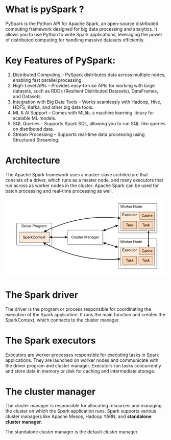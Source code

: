 # What is pySpark ?

PySpark is the Python API for Apache Spark, an open-source distributed computing framework designed for big data processing and analytics. It allows you to use Python to write Spark applications, leveraging the power of distributed computing for handling massive datasets efficiently.

# Key Features of PySpark:

1. Distributed Computing – PySpark distributes data across multiple nodes, enabling fast parallel processing.
2. High-Level APIs – Provides easy-to-use APIs for working with large datasets, such as RDDs (Resilient Distributed Datasets), DataFrames, and Datasets.
3. Integration with Big Data Tools – Works seamlessly with Hadoop, Hive, HDFS, Kafka, and other big data tools.
4. ML & AI Support – Comes with MLlib, a machine learning library for scalable ML models.
5. SQL Queries – Supports Spark SQL, allowing you to run SQL-like queries on distributed data.
6. Stream Processing – Supports real-time data processing using Structured Streaming.

# Architecture

The Apache Spark framework uses a master-slave architecture that consists of a driver, which runs as a master node, and many executors that run across as worker nodes in the cluster. Apache Spark can be used for batch processing and real-time processing as well.

![alt text](image.png)

# The Spark driver

The driver is the program or process responsible for coordinating the execution of the Spark application. It runs the main function and creates the SparkContext, which connects to the cluster manager.

# The Spark executors

Executors are worker processes responsible for executing tasks in Spark applications. They are launched on worker nodes and communicate with the driver program and cluster manager. Executors run tasks concurrently and store data in memory or disk for caching and intermediate storage.

# The cluster manager

The cluster manager is responsible for allocating resources and managing the cluster on which the Spark application runs. Spark supports various cluster managers like Apache Mesos, Hadoop YARN, and **standalone cluster manager**.

The standalone cluster manager is the default cluster manager.
